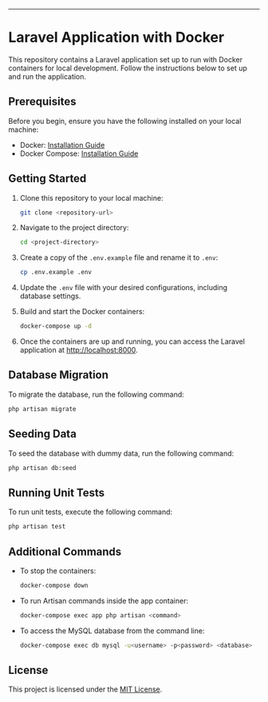 
---

# Laravel Application with Docker

This repository contains a Laravel application set up to run with Docker containers for local development. Follow the instructions below to set up and run the application.

## Prerequisites

Before you begin, ensure you have the following installed on your local machine:

- Docker: [Installation Guide](https://docs.docker.com/get-docker/)
- Docker Compose: [Installation Guide](https://docs.docker.com/compose/install/)

## Getting Started

1. Clone this repository to your local machine:

    ```bash
    git clone <repository-url>
    ```

2. Navigate to the project directory:

    ```bash
    cd <project-directory>
    ```

3. Create a copy of the `.env.example` file and rename it to `.env`:

    ```bash
    cp .env.example .env
    ```

4. Update the `.env` file with your desired configurations, including database settings.

5. Build and start the Docker containers:

    ```bash
    docker-compose up -d
    ```

6. Once the containers are up and running, you can access the Laravel application at [http://localhost:8000](http://localhost:8000).

## Database Migration

To migrate the database, run the following command:

```bash
php artisan migrate
```

## Seeding Data

To seed the database with dummy data, run the following command:

```bash
php artisan db:seed
```

## Running Unit Tests

To run unit tests, execute the following command:

```bash
php artisan test
```

## Additional Commands

- To stop the containers:

    ```bash
    docker-compose down
    ```

- To run Artisan commands inside the app container:

    ```bash
    docker-compose exec app php artisan <command>
    ```

- To access the MySQL database from the command line:

    ```bash
    docker-compose exec db mysql -u<username> -p<password> <database>
    ```

## License

This project is licensed under the [MIT License](LICENSE).

